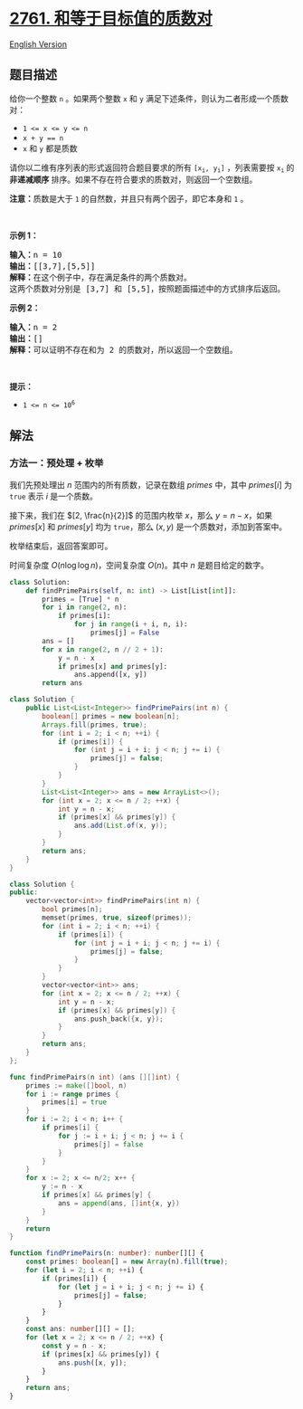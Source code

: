 # [2761. 和等于目标值的质数对](https://leetcode.cn/problems/prime-pairs-with-target-sum)

[English Version](/solution/2700-2799/2761.Prime%20Pairs%20With%20Target%20Sum/README_EN.md)

<!-- tags:数组,数学,枚举,数论 -->

## 题目描述

<!-- 这里写题目描述 -->

<p>给你一个整数 <code>n</code> 。如果两个整数 <code>x</code> 和 <code>y</code> 满足下述条件，则认为二者形成一个质数对：</p>

<ul>
	<li><code>1 &lt;= x &lt;= y &lt;= n</code></li>
	<li><code>x + y == n</code></li>
	<li><code>x</code> 和 <code>y</code> 都是质数</li>
</ul>

<p>请你以二维有序列表的形式返回符合题目要求的所有 <code>[x<sub>i</sub>, y<sub>i</sub>]</code> ，列表需要按 <code>x<sub>i</sub></code> 的 <strong>非递减顺序</strong> 排序。如果不存在符合要求的质数对，则返回一个空数组。</p>

<p><strong>注意：</strong>质数是大于 <code>1</code> 的自然数，并且只有两个因子，即它本身和 <code>1</code> 。</p>

<p>&nbsp;</p>

<p><strong>示例 1：</strong></p>

<pre><strong>输入：</strong>n = 10
<strong>输出：</strong>[[3,7],[5,5]]
<strong>解释：</strong>在这个例子中，存在满足条件的两个质数对。 
这两个质数对分别是 [3,7] 和 [5,5]，按照题面描述中的方式排序后返回。
</pre>

<p><strong>示例 2：</strong></p>

<pre><strong>输入：</strong>n = 2
<strong>输出：</strong>[]
<strong>解释：</strong>可以证明不存在和为 2 的质数对，所以返回一个空数组。 
</pre>

<p>&nbsp;</p>

<p><strong>提示：</strong></p>

<ul>
	<li><code>1 &lt;= n &lt;= 10<sup>6</sup></code></li>
</ul>

## 解法

### 方法一：预处理 + 枚举

我们先预处理出 $n$ 范围内的所有质数，记录在数组 $primes$ 中，其中 $primes[i]$ 为 `true` 表示 $i$ 是一个质数。

接下来，我们在 $[2, \frac{n}{2}]$ 的范围内枚举 $x$，那么 $y = n - x$，如果 $primes[x]$ 和 $primes[y]$ 均为 `true`，那么 $(x, y)$ 是一个质数对，添加到答案中。

枚举结束后，返回答案即可。

时间复杂度 $O(n \log \log n)$，空间复杂度 $O(n)$。其中 $n$ 是题目给定的数字。

<!-- tabs:start -->

```python
class Solution:
    def findPrimePairs(self, n: int) -> List[List[int]]:
        primes = [True] * n
        for i in range(2, n):
            if primes[i]:
                for j in range(i + i, n, i):
                    primes[j] = False
        ans = []
        for x in range(2, n // 2 + 1):
            y = n - x
            if primes[x] and primes[y]:
                ans.append([x, y])
        return ans
```

```java
class Solution {
    public List<List<Integer>> findPrimePairs(int n) {
        boolean[] primes = new boolean[n];
        Arrays.fill(primes, true);
        for (int i = 2; i < n; ++i) {
            if (primes[i]) {
                for (int j = i + i; j < n; j += i) {
                    primes[j] = false;
                }
            }
        }
        List<List<Integer>> ans = new ArrayList<>();
        for (int x = 2; x <= n / 2; ++x) {
            int y = n - x;
            if (primes[x] && primes[y]) {
                ans.add(List.of(x, y));
            }
        }
        return ans;
    }
}
```

```cpp
class Solution {
public:
    vector<vector<int>> findPrimePairs(int n) {
        bool primes[n];
        memset(primes, true, sizeof(primes));
        for (int i = 2; i < n; ++i) {
            if (primes[i]) {
                for (int j = i + i; j < n; j += i) {
                    primes[j] = false;
                }
            }
        }
        vector<vector<int>> ans;
        for (int x = 2; x <= n / 2; ++x) {
            int y = n - x;
            if (primes[x] && primes[y]) {
                ans.push_back({x, y});
            }
        }
        return ans;
    }
};
```

```go
func findPrimePairs(n int) (ans [][]int) {
	primes := make([]bool, n)
	for i := range primes {
		primes[i] = true
	}
	for i := 2; i < n; i++ {
		if primes[i] {
			for j := i + i; j < n; j += i {
				primes[j] = false
			}
		}
	}
	for x := 2; x <= n/2; x++ {
		y := n - x
		if primes[x] && primes[y] {
			ans = append(ans, []int{x, y})
		}
	}
	return
}
```

```ts
function findPrimePairs(n: number): number[][] {
    const primes: boolean[] = new Array(n).fill(true);
    for (let i = 2; i < n; ++i) {
        if (primes[i]) {
            for (let j = i + i; j < n; j += i) {
                primes[j] = false;
            }
        }
    }
    const ans: number[][] = [];
    for (let x = 2; x <= n / 2; ++x) {
        const y = n - x;
        if (primes[x] && primes[y]) {
            ans.push([x, y]);
        }
    }
    return ans;
}
```

<!-- tabs:end -->

<!-- end -->
